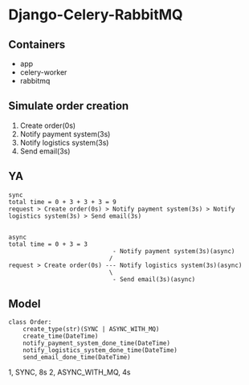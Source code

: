 # Django-Celery-RabbitMQ

## Containers
* app
* celery-worker
* rabbitmq

## Simulate order creation
1. Create order(0s)
1. Notify payment system(3s)
2. Notify logistics system(3s)
3. Send email(3s)


## YA
```
sync
total time = 0 + 3 + 3 + 3 = 9
request > Create order(0s) > Notify payment system(3s) > Notify logistics system(3s) > Send email(3s)


async
total time = 0 + 3 = 3
                             - Notify payment system(3s)(async)
                            /
request > Create order(0s) --- Notify logistics system(3s)(async)
                            \
                             - Send email(3s)(async)
```

## Model
```
class Order:
    create_type(str)(SYNC | ASYNC_WITH_MQ)
    create_time(DateTime)
    notify_payment_system_done_time(DateTime)
    notify_logistics_system_done_time(DateTime)
    send_email_done_time(DateTime)
```
1, SYNC, 8s
2, ASYNC_WITH_MQ, 4s